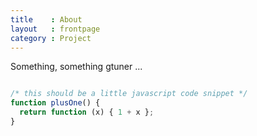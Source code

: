 ```yaml
---
title    : About
layout   : frontpage
category : Project
---
```


Something, something gtuner ...

```javascript

/* this should be a little javascript code snippet */
function plusOne() {
  return function (x) { 1 + x };
}

```
